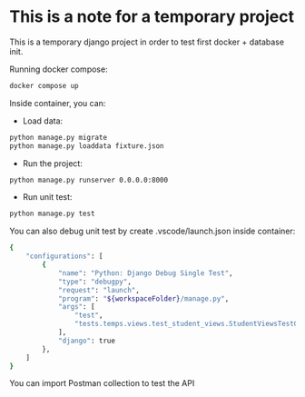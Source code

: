 # This is a note for a temporary project

This is a temporary django project in order to test first docker + database init.

Running docker compose: 
```bash
docker compose up
```

Inside container, you can:
- Load data: 
```bash
python manage.py migrate
python manage.py loaddata fixture.json
```

- Run the project: 
```bash
python manage.py runserver 0.0.0.0:8000
```

- Run unit test:
```bash
python manage.py test
```
You can also debug unit test by create .vscode/launch.json inside container:
```bash
{
    "configurations": [
        {
            "name": "Python: Django Debug Single Test",
            "type": "debugpy",
            "request": "launch",
            "program": "${workspaceFolder}/manage.py",
            "args": [
                "test",
                "tests.temps.views.test_student_views.StudentViewsTestCase"
            ],
            "django": true
        },  
    ]
}
```

You can import Postman collection to test the API